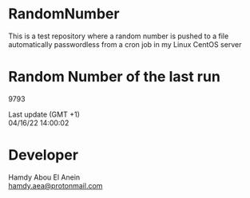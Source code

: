 # RandomNumber    
This is a test repository where a random number is pushed to a file automatically passwordless from a cron job in my Linux CentOS server    
# Random Number of the last run   
9793
      
Last update (GMT +1)    
04/16/22 14:00:02
# Developer    
Hamdy Abou El Anein   
hamdy.aea@protonmail.com
